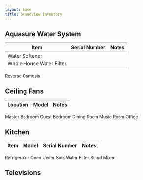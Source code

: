 ```yaml
---
layout: base
title: Grandview Inventory
---
```


## Aquasure Water System

Item | Serial Number | Notes
---|---|---
Water Softener | 
Whole House Water Filter | 
Reverse Osmosis

## Ceiling Fans

Location | Model | Notes
---|---|---
Master Bedroom
Guest Bedroom
Dining Room
Music Room
Office

## Kitchen
Item | Model | Serial Number | Notes
---|---|---|---
Refrigerator
Oven
Under Sink Water Filter
Stand Mixer

## Televisions

